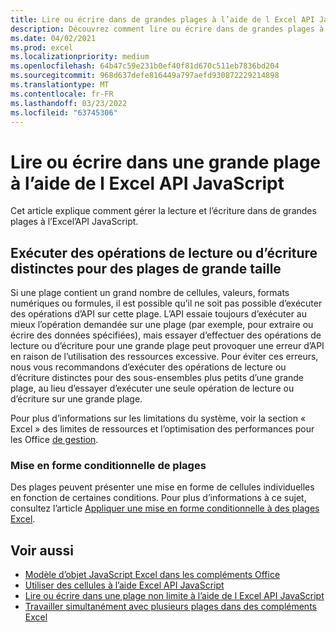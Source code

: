 ```yaml
---
title: Lire ou écrire dans de grandes plages à l’aide de l Excel API JavaScript
description: Découvrez comment lire ou écrire dans de grandes plages à l’Excel’API JavaScript.
ms.date: 04/02/2021
ms.prod: excel
ms.localizationpriority: medium
ms.openlocfilehash: 64b47c59e231b0ef40f81d670c511eb7836bd204
ms.sourcegitcommit: 968d637defe816449a797aefd930872229214898
ms.translationtype: MT
ms.contentlocale: fr-FR
ms.lasthandoff: 03/23/2022
ms.locfileid: "63745306"
---
```

# <a name="read-or-write-to-a-large-range-using-the-excel-javascript-api"></a>Lire ou écrire dans une grande plage à l’aide de l Excel API JavaScript

Cet article explique comment gérer la lecture et l’écriture dans de grandes plages à l’Excel’API JavaScript.

## <a name="run-separate-read-or-write-operations-for-large-ranges"></a>Exécuter des opérations de lecture ou d’écriture distinctes pour des plages de grande taille

Si une plage contient un grand nombre de cellules, valeurs, formats numériques ou formules, il est possible qu’il ne soit pas possible d’exécuter des opérations d’API sur cette plage. L’API essaie toujours d’exécuter au mieux l’opération demandée sur une plage (par exemple, pour extraire ou écrire des données spécifiées), mais essayer d’effectuer des opérations de lecture ou d’écriture pour une grande plage peut provoquer une erreur d’API en raison de l’utilisation des ressources excessive. Pour éviter ces erreurs, nous vous recommandons d’exécuter des opérations de lecture ou d’écriture distinctes pour des sous-ensembles plus petits d’une grande plage, au lieu d’essayer d’exécuter une seule opération de lecture ou d’écriture sur une grande plage.

Pour plus d’informations sur les limitations du système, voir la section « Excel » des limites de ressources et l’optimisation des performances pour les Office [de gestion](../concepts/resource-limits-and-performance-optimization.md#excel-add-ins).

### <a name="conditional-formatting-of-ranges"></a>Mise en forme conditionnelle de plages

Des plages peuvent présenter une mise en forme de cellules individuelles en fonction de certaines conditions. Pour plus d’informations à ce sujet, consultez l’article [Appliquer une mise en forme conditionnelle à des plages Excel](excel-add-ins-conditional-formatting.md).

## <a name="see-also"></a>Voir aussi

- [Modèle d’objet JavaScript Excel dans les compléments Office](excel-add-ins-core-concepts.md)
- [Utiliser des cellules à l’aide Excel API JavaScript](excel-add-ins-cells.md)
- [Lire ou écrire dans une plage non limite à l’aide de l Excel API JavaScript](excel-add-ins-ranges-unbounded.md)
- [Travailler simultanément avec plusieurs plages dans des compléments Excel](excel-add-ins-multiple-ranges.md)
